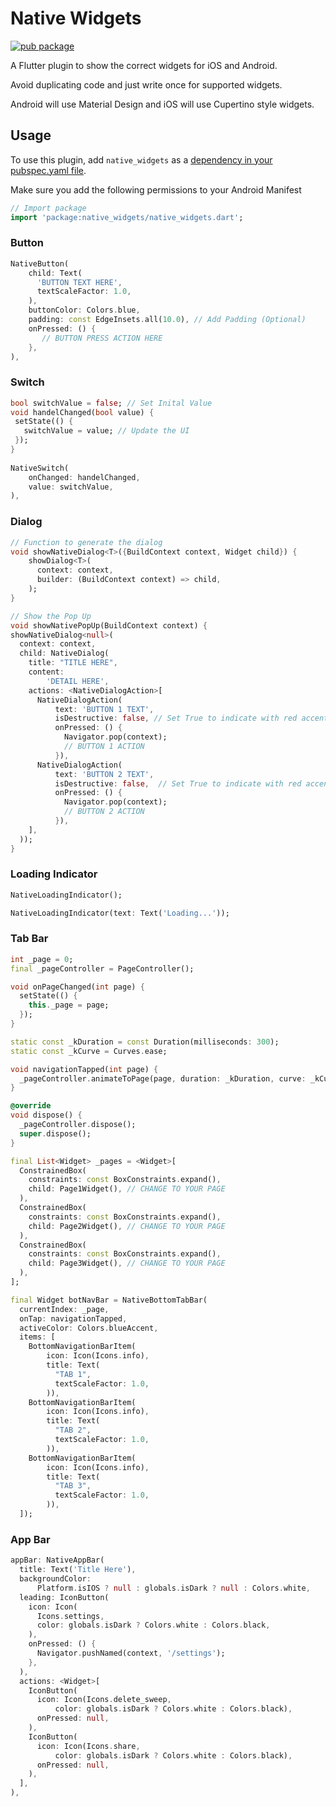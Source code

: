 # Native Widgets
[![pub package](https://img.shields.io/pub/v/native_widgets.svg)](https://pub.dartlang.org/packages/native_widgets)

A Flutter plugin to show the correct widgets for iOS and Android. 

Avoid duplicating code and just write once for supported widgets. 

Android will use Material Design and iOS will use Cupertino style widgets.

## Usage

To use this plugin, add `native_widgets` as a [dependency in your pubspec.yaml file](https://flutter.io/platform-plugins/).

Make sure you add the following permissions to your Android Manifest

``` dart
// Import package
import 'package:native_widgets/native_widgets.dart';
```

### Button

``` dart
NativeButton(
    child: Text(
      'BUTTON TEXT HERE',
      textScaleFactor: 1.0,
    ),
    buttonColor: Colors.blue,
    padding: const EdgeInsets.all(10.0), // Add Padding (Optional)
    onPressed: () {
       // BUTTON PRESS ACTION HERE
    },
),
```

### Switch

``` dart
bool switchValue = false; // Set Inital Value
void handelChanged(bool value) {
 setState(() {
   switchValue = value; // Update the UI
 });
}
  
NativeSwitch(
    onChanged: handelChanged,
    value: switchValue,
),
```

### Dialog

``` dart
// Function to generate the dialog
void showNativeDialog<T>({BuildContext context, Widget child}) {
    showDialog<T>(
      context: context,
      builder: (BuildContext context) => child,
    );
}

// Show the Pop Up
void showNativePopUp(BuildContext context) {
showNativeDialog<null>(
  context: context,
  child: NativeDialog(
    title: "TITLE HERE",
    content:
        'DETAIL HERE',
    actions: <NativeDialogAction>[
      NativeDialogAction(
          text: 'BUTTON 1 TEXT',
          isDestructive: false, // Set True to indicate with red accent
          onPressed: () {
            Navigator.pop(context);
            // BUTTON 1 ACTION
          }),
      NativeDialogAction(
          text: 'BUTTON 2 TEXT',
          isDestructive: false,  // Set True to indicate with red accent
          onPressed: () {
            Navigator.pop(context);
            // BUTTON 2 ACTION
          }),
    ],
  ));
}
```

### Loading Indicator

``` dart
NativeLoadingIndicator();

NativeLoadingIndicator(text: Text('Loading...'));
```

### Tab Bar

``` dart
int _page = 0;
final _pageController = PageController();

void onPageChanged(int page) {
  setState(() {
    this._page = page;
  });
}

static const _kDuration = const Duration(milliseconds: 300);
static const _kCurve = Curves.ease;

void navigationTapped(int page) {
  _pageController.animateToPage(page, duration: _kDuration, curve: _kCurve);
}

@override
void dispose() {
  _pageController.dispose();
  super.dispose();
}

final List<Widget> _pages = <Widget>[
  ConstrainedBox(
    constraints: const BoxConstraints.expand(),
    child: Page1Widget(), // CHANGE TO YOUR PAGE
  ),
  ConstrainedBox(
    constraints: const BoxConstraints.expand(),
    child: Page2Widget(), // CHANGE TO YOUR PAGE
  ),
  ConstrainedBox(
    constraints: const BoxConstraints.expand(),
    child: Page3Widget(), // CHANGE TO YOUR PAGE
  ),
];

final Widget botNavBar = NativeBottomTabBar(
  currentIndex: _page,
  onTap: navigationTapped,
  activeColor: Colors.blueAccent,
  items: [
    BottomNavigationBarItem(
        icon: Icon(Icons.info),
        title: Text(
          "TAB 1",
          textScaleFactor: 1.0,
        )),
    BottomNavigationBarItem(
        icon: Icon(Icons.info),
        title: Text(
          "TAB 2",
          textScaleFactor: 1.0,
        )),
    BottomNavigationBarItem(
        icon: Icon(Icons.info),
        title: Text(
          "TAB 3",
          textScaleFactor: 1.0,
        )),
  ]);
```

### App Bar

``` dart
appBar: NativeAppBar(
  title: Text('Title Here'),
  backgroundColor:
      Platform.isIOS ? null : globals.isDark ? null : Colors.white,
  leading: IconButton(
    icon: Icon(
      Icons.settings,
      color: globals.isDark ? Colors.white : Colors.black,
    ),
    onPressed: () {
      Navigator.pushNamed(context, '/settings');
    },
  ),
  actions: <Widget>[
    IconButton(
      icon: Icon(Icons.delete_sweep,
          color: globals.isDark ? Colors.white : Colors.black),
      onPressed: null,
    ),
    IconButton(
      icon: Icon(Icons.share,
          color: globals.isDark ? Colors.white : Colors.black),
      onPressed: null,
    ),
  ],
),
```